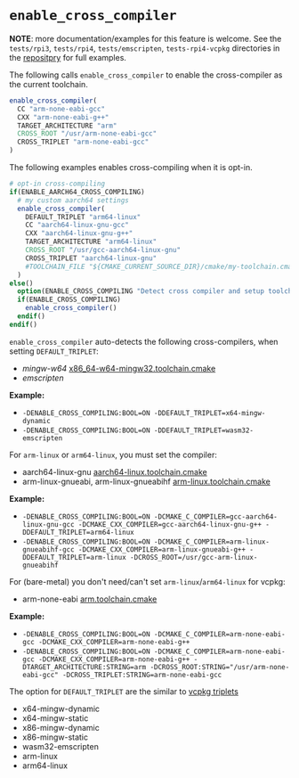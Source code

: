 # `enable_cross_compiler`

**NOTE**: more documentation/examples for this feature is welcome. See the `tests/rpi3`, `tests/rpi4`, `tests/emscripten`, `tests-rpi4-vcpkg` directories in the [repositpry](https://github.com/aminya/project_options/tree/main/tests) for full examples.

The following calls `enable_cross_compiler` to enable the cross-compiler as the current toolchain.

```cmake
enable_cross_compiler(
  CC "arm-none-eabi-gcc"
  CXX "arm-none-eabi-g++"
  TARGET_ARCHITECTURE "arm"
  CROSS_ROOT "/usr/arm-none-eabi-gcc"
  CROSS_TRIPLET "arm-none-eabi-gcc"
)
```

The following examples enables cross-compiling when it is opt-in.

```cmake
# opt-in cross-compiling
if(ENABLE_AARCH64_CROSS_COMPILING)
  # my custom aarch64 settings
  enable_cross_compiler(
    DEFAULT_TRIPLET "arm64-linux"
    CC "aarch64-linux-gnu-gcc"
    CXX "aarch64-linux-gnu-g++"
    TARGET_ARCHITECTURE "arm64-linux"
    CROSS_ROOT "/usr/gcc-aarch64-linux-gnu"
    CROSS_TRIPLET "aarch64-linux-gnu"
    #TOOLCHAIN_FILE "${CMAKE_CURRENT_SOURCE_DIR}/cmake/my-toolchain.cmake"
  )
else()
  option(ENABLE_CROSS_COMPILING "Detect cross compiler and setup toolchain" OFF)
  if(ENABLE_CROSS_COMPILING)
    enable_cross_compiler()
  endif()
endif()
```

`enable_cross_compiler` auto-detects the following cross-compilers, when setting `DEFAULT_TRIPLET`:

- _mingw-w64_ [x86_64-w64-mingw32.toolchain.cmake](https://github.com/abeimler/project_options/blob/feature/open-closed-enable-cross-compiler/src/toolchains/x86_64-w64-mingw32.toolchain.cmake)
- _emscripten_

**Example:**

- `-DENABLE_CROSS_COMPILING:BOOL=ON -DDEFAULT_TRIPLET=x64-mingw-dynamic`
- `-DENABLE_CROSS_COMPILING:BOOL=ON -DDEFAULT_TRIPLET=wasm32-emscripten`

For `arm-linux` or `arm64-linux`, you must set the compiler:

- aarch64-linux-gnu [aarch64-linux.toolchain.cmake](https://github.com/abeimler/project_options/blob/feature/open-closed-enable-cross-compiler/src/toolchains/aarch64-linux.toolchain.cmake)
- arm-linux-gnueabi, arm-linux-gnueabihf [arm-linux.toolchain.cmake](https://github.com/abeimler/project_options/blob/feature/open-closed-enable-cross-compiler/src/toolchains/arm-linux.toolchain.cmake)

**Example:**

- `-DENABLE_CROSS_COMPILING:BOOL=ON -DCMAKE_C_COMPILER=gcc-aarch64-linux-gnu-gcc -DCMAKE_CXX_COMPILER=gcc-aarch64-linux-gnu-g++ -DDEFAULT_TRIPLET=arm64-linux`
- `-DENABLE_CROSS_COMPILING:BOOL=ON -DCMAKE_C_COMPILER=arm-linux-gnueabihf-gcc -DCMAKE_CXX_COMPILER=arm-linux-gnueabi-g++ -DDEFAULT_TRIPLET=arm-linux -DCROSS_ROOT=/usr/gcc-arm-linux-gnueabihf`

For (bare-metal) you don't need/can't set `arm-linux`/`arm64-linux` for vcpkg:

- arm-none-eabi [arm.toolchain.cmake](https://github.com/abeimler/project_options/blob/feature/open-closed-enable-cross-compiler/src/toolchains/arm.toolchain.cmake)

**Example:**

- `-DENABLE_CROSS_COMPILING:BOOL=ON -DCMAKE_C_COMPILER=arm-none-eabi-gcc -DCMAKE_CXX_COMPILER=arm-none-eabi-g++`
- `-DENABLE_CROSS_COMPILING:BOOL=ON -DCMAKE_C_COMPILER=arm-none-eabi-gcc -DCMAKE_CXX_COMPILER=arm-none-eabi-g++ -DTARGET_ARCHITECTURE:STRING=arm -DCROSS_ROOT:STRING="/usr/arm-none-eabi-gcc"
    -DCROSS_TRIPLET:STRING=arm-none-eabi-gcc`

The option for `DEFAULT_TRIPLET` are the similar to [vcpkg triplets](https://github.com/microsoft/vcpkg/tree/master/triplets/community/)

- x64-mingw-dynamic
- x64-mingw-static
- x86-mingw-dynamic
- x86-mingw-static
- wasm32-emscripten
- arm-linux
- arm64-linux
